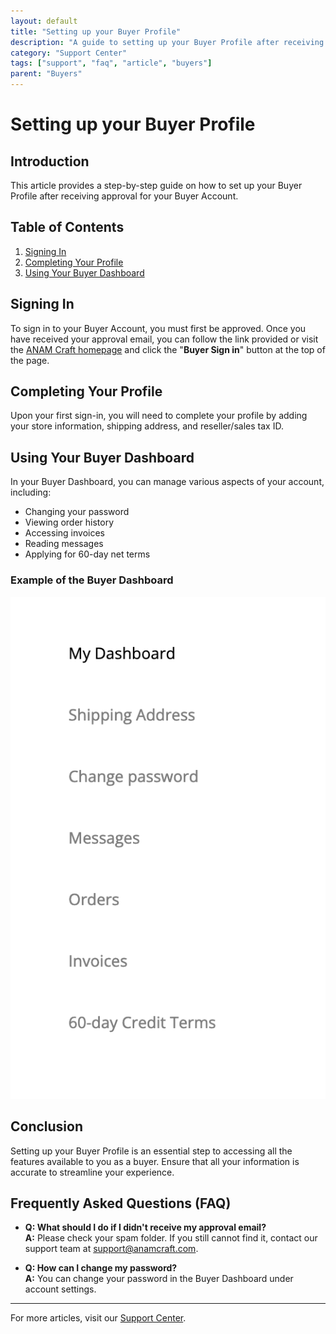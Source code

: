 ```yaml
---
layout: default
title: "Setting up your Buyer Profile"
description: "A guide to setting up your Buyer Profile after receiving approval."
category: "Support Center"
tags: ["support", "faq", "article", "buyers"]
parent: "Buyers"
---
```


# Setting up your Buyer Profile

## Introduction

This article provides a step-by-step guide on how to set up your Buyer Profile after receiving approval for your Buyer Account.

## Table of Contents
1. [Signing In](#signing-in)
2. [Completing Your Profile](#completing-your-profile)
3. [Using Your Buyer Dashboard](#using-your-buyer-dashboard)

## Signing In

To sign in to your Buyer Account, you must first be approved. Once you have received your approval email, you can follow the link provided or visit the [ANAM Craft homepage](http://www.anamcraft.com/) and click the "**Buyer Sign in**" button at the top of the page.

## Completing Your Profile

Upon your first sign-in, you will need to complete your profile by adding your store information, shipping address, and reseller/sales tax ID.

## Using Your Buyer Dashboard

In your Buyer Dashboard, you can manage various aspects of your account, including:

- Changing your password
- Viewing order history
- Accessing invoices
- Reading messages
- Applying for 60-day net terms

### Example of the Buyer Dashboard

![Buyer Dashboard Sidebar](/images/14178526826391.png)

## Conclusion

Setting up your Buyer Profile is an essential step to accessing all the features available to you as a buyer. Ensure that all your information is accurate to streamline your experience.

## Frequently Asked Questions (FAQ)

- **Q: What should I do if I didn't receive my approval email?**  
  **A:** Please check your spam folder. If you still cannot find it, contact our support team at [support@anamcraft.com](mailto:support@anamcraft.com).

- **Q: How can I change my password?**  
  **A:** You can change your password in the Buyer Dashboard under account settings.

---

For more articles, visit our [Support Center](https://support.anamcraft.com).